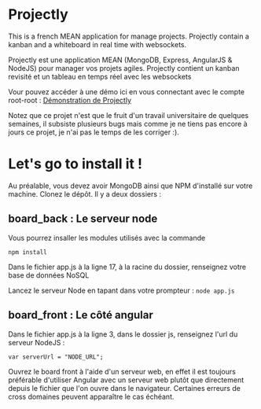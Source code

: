 # Projectly
This is a french MEAN application for manage projects. Projectly contain a kanban and a whiteboard in real time with websockets.

Projectly est une application MEAN (MongoDB, Express, AngularJS & NodeJS) pour manager vos projets agiles. Projectly contient un kanban revisité
et un tableau en temps réel avec les websockets

Vour pouvez accéder à une démo ici en vous connectant avec le compte root-root : [Démonstration de Projectly](https://21101201.users.info.unicaen.fr/board_front/)

Notez que ce projet n'est que le fruit d'un travail universitaire de quelques semaines, il subsiste plusieurs bugs mais comme je ne tiens pas encore à jours ce projet, je n'ai pas le temps de les corriger :). 

# Let's go to install it !

Au préalable, vous devez avoir MongoDB ainsi que NPM d'installé sur votre machine.
Clonez le dépôt. Il y a deux dossiers :

## board_back : Le serveur node
 Vous pourrez insaller les modules utilisés avec la commande
 
  ```npm install```
  
  Dans le fichier app.js à la ligne 17, à la racine du dossier, renseignez votre base de données NoSQL

  Lancez le serveur Node en tapant dans votre prompteur :
  ```node app.js```

## board_front : Le côté angular

Dans le fichier app.js à la ligne 3, dans le dossier js, renseignez l'url du serveur NodeJS :

```var serverUrl = "NODE_URL";```

Ouvrez le board front à l'aide d'un serveur web, en effet il est toujours préférable d'utiliser Angular avec un serveur web plutôt que directement depuis le fichier que l'on ouvre dans le navigateur.
Certaines erreurs de cross domaines peuvent apparaître le cas échéant.



